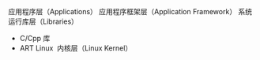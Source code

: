 应用程序层（Applications）
应用程序框架层（Application Framework）
系统运行库层（Libraries）

- C/Cpp 库
- ART
  Linux  内核层（Linux Kernel）
